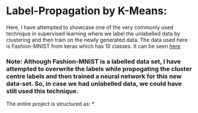 # Label-Propagation by K-Means:
Here, I have attempted to showcase one of the very commonly used technique in supervised learning where we label the unlabelled data by clustering and then train on the newly generated data. The data used here is Fashion-MNIST from keras which has 10 classes. It can be seen [here](https://keras.io/api/datasets/fashion_mnist/)

### Note: Although Fashion-MNIST is a labelled data set, I have attempted to overwrite the labels while propogating the cluster centre labels and then trained a neural network for this new data-set. So, in case we had unlabelled data, we could have still used this technique.

The entire project is structured as:
*
